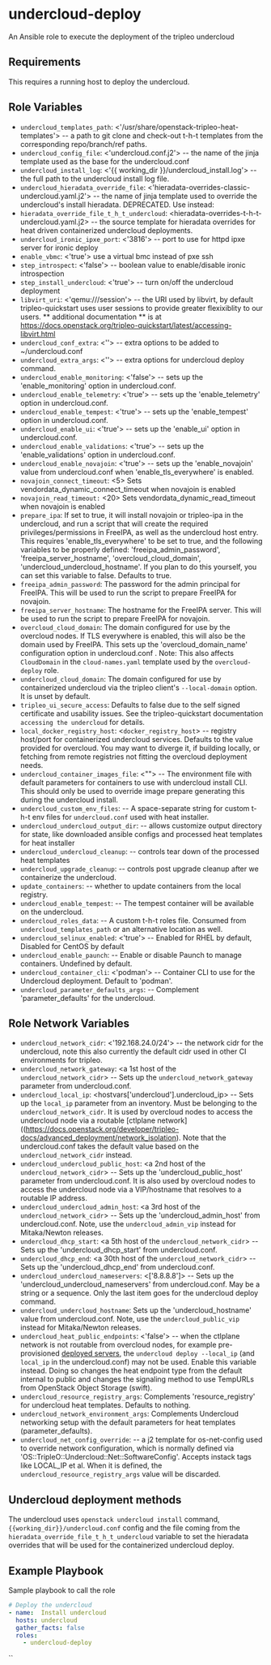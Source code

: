 undercloud-deploy
==========================================

An Ansible role to execute the deployment of the tripleo undercloud

Requirements
------------

This requires a running host to deploy the undercloud.

Role Variables
--------------

- `undercloud_templates_path`: <'/usr/share/openstack-tripleo-heat-templates'> --
a path to git clone and check-out t-h-t templates from the corresponding repo/branch/ref paths.
- `undercloud_config_file`: <'undercloud.conf.j2'> -- the name of the jinja template
used as the base for the undercloud.conf
- `undercloud_install_log`: <'{{ working_dir }}/undercloud_install.log'> -- the full path
to the undercloud install log file.
- `undercloud_hieradata_override_file`: <'hieradata-overrides-classic-undercloud.yaml.j2'> -- the name of
jinja template used to override the undercloud's install hieradata. DEPRECATED. Use instead:
- `hieradata_override_file_t_h_t_undercloud`: <hieradata-overrides-t-h-t-undercloud.yaml.j2> --
the source template for hieradata overrides for heat driven containerized undercloud deployments.
- `undercloud_ironic_ipxe_port`: <'3816'> -- port to use for httpd ipxe server
for ironic deploy
- `enable_vbmc`: <'true'> use a virtual bmc instead of pxe ssh
- `step_introspect`: <'false'> -- boolean value to enable/disable ironic introspection
- `step_install_undercloud`: <'true'> -- turn on/off the undercloud deployment
- `libvirt_uri`: <'qemu:///session'> -- the URI used by libvirt, by default tripleo-quickstart uses
user sessions to provide greater flexixiblity to our users. ** additional documentation ** is at
https://docs.openstack.org/tripleo-quickstart/latest/accessing-libvirt.html
- `undercloud_conf_extra`: <''> -- extra options to be added to ~/undercloud.conf
- `undercloud_extra_args`: <''> -- extra options for undercloud deploy command.
- `undercloud_enable_monitoring`: <'false'> -- sets up the 'enable_monitoring'
  option in undercloud.conf.
- `undercloud_enable_telemetry`: <'true'> -- sets up the 'enable_telemetry'
  option in undercloud.conf.
- `undercloud_enable_tempest`: <'true'> -- sets up the 'enable_tempest' option
  in undercloud.conf.
- `undercloud_enable_ui`: <'true'> -- sets up the 'enable_ui' option in
  undercloud.conf.
- `undercloud_enable_validations`: <'true'> -- sets up the 'enable_validations'
  option in undercloud.conf.
- `undercloud_enable_novajoin`: <'true'> -- sets up the 'enable_novajoin'
  value from undercloud.conf when 'enable_tls_everywhere' is enabled.
- `novajoin_connect_timeout`: <5> Sets vendordata_dynamic_connect_timeout when novajoin is enabled
- `novajoin_read_timeout:` <20> Sets vendordata_dynamic_read_timeout when novajoin is enabled
- `prepare_ipa`: If set to true, it will install novajoin or tripleo-ipa in the
  undercloud, and run a script that will create the required privileges/permissions
  in FreeIPA, as well as the undercloud host entry. This requires
  'enable_tls_everywhere' to be set to true, and the following variables to be
  properly defined: 'freeipa_admin_password', 'freeipa_server_hostname',
  'overcloud_cloud_domain', 'undercloud_undercloud_hostname'. If you plan to do
  this yourself, you can set this variable to false. Defaults to true.
- `freeipa_admin_password`: The password for the admin principal for FreeIPA.
  This will be used to run the script to prepare FreeIPA for novajoin.
- `freeipa_server_hostname`: The hostname for the FreeIPA server.
  This will be used to run the script to prepare FreeIPA for novajoin.
- `overcloud_cloud_domain`: The domain configured for use by the overcloud
  nodes. If TLS everywhere is enabled, this will also be the domain used by
  FreeIPA. This sets up the 'overcloud_domain_name' configuration option in
  undercloud.conf . Note: This also affects `CloudDomain` in the
  `cloud-names.yaml` template used by the `overcloud-deploy` role.
- `undercloud_cloud_domain`: The domain configured for use by containerized
  undercloud via the tripleo client's `--local-domain` option. It is unset by default.
- `tripleo_ui_secure_access`: Defaults to false due to the self signed certificate and
  usability issues. See the tripleo-quickstart documentation `accessing the undercloud` for details.
- `local_docker_registry_host`: <`docker_registry_host`> -- registry host/port
  for containerized undercloud services. Defaults to the value provided for overcloud.
  You may want to diverge it, if building locally, or fetching from remote registries
  not fitting the overcloud deployment needs.
- `undercloud_container_images_file`: <""> --
  The environment file with default parameters for containers to use with
  undercloud install CLI. This should only be used to override image prepare
  generating this during the undercloud install.
- `undercloud_custom_env_files`: <null> --
  A space-separate string for custom t-h-t env files for `undercloud.conf` used with heat installer.
- `undercloud_undercloud_output_dir`: <null> -- allows customize output directory for state, like
  downloaded ansible configs and processed heat templates for heat installer
- `undercloud_undercloud_cleanup`: <null> -- controls tear down of the processed heat templates
- `undercloud_upgrade_cleanup`: <null> -- controls post upgrade cleanup after we containerize the undercloud.
- `update_containers`: <false> -- whether to update containers from the local registry.
- `undercloud_enable_tempest`: <null> -- The tempest container will be available on the undercloud.
- `undercloud_roles_data`: <null> -- A custom t-h-t roles file. Consumed from ``undercloud_templates_path``
  or an alternative location as well.
- `undercloud_selinux_enabled`: <'true'> -- Enabled for RHEL by default, Disabled for CentOS by default
- `undercloud_enable_paunch`: <null> -- Enable or disable Paunch to manage containers. Undefined by default.
- `undercloud_container_cli`: <'podman'> -- Container CLI to use for the Undercloud deployment. Default to 'podman'.
- `undercloud_parameter_defaults_args`: <null> -- Complement 'parameter_defaults' for the undercloud.

Role Network Variables
----------------------
- `undercloud_network_cidr`: <'192.168.24.0/24'> -- the network cidr for the undercloud, note this
also currently the default cidr used in other CI environments for tripleo.
- `undercloud_network_gateway`: <a 1st host of the `undercloud_network_cidr`> -- Sets up the
`undercloud_network_gateway` parameter from undercloud.conf.
- `undercloud_local_ip`: <hostvars['undercloud'].undercloud_ip> -- Sets up the `local_ip`
parameter from an inventory. Must be belonging to the `undercloud_network_cidr`. It is used
by overcloud nodes to access the undercloud node via a routable
[ctlplane network]((https://docs.openstack.org/developer/tripleo-docs/advanced_deployment/network_isolation).
Note that the undercloud.conf takes the default value based on the `undercloud_network_cidr`
instead.
- `undercloud_undercloud_public_host`: <a 2nd host of the `undercloud_network_cidr`> -- Sets
up the 'undercloud_public_host' parameter from undercloud.conf. It is also used by overcloud
nodes to access the undercloud node via a VIP/hostname that resolves to a routable IP address.
- `undercloud_undercloud_admin_host`: <a 3rd host of the `undercloud_network_cidr`> -- Sets
up the 'undercloud_admin_host' from undercloud.conf.  Note, use the `undercloud_admin_vip`
instead for Mitaka/Newton releases.
- `undercloud_dhcp_start`: <a 5th host of the `undercloud_network_cidr`> -- Sets
up the 'undercloud_dhcp_start' from undercloud.conf.
- `undercloud_dhcp_end`: <a 30th host of the `undercloud_network_cidr`> -- Sets
up the 'undercloud_dhcp_end' from undercloud.conf.
- `undercloud_undercloud_nameservers`: <['8.8.8.8']> -- Sets up the 'undercloud_undercloud_nameservers'
from undercloud.conf. May be a string or a sequence. Only the last item goes for
the undercloud deploy command.
- `undercloud_undercloud_hostname`: Sets up the 'undercloud_hostname' value from undercloud.conf.
Note, use the `undercloud_public_vip` instead for Mitaka/Newton releases.
- `undercloud_heat_public_endpoints`: <'false'> -- when the ctlplane network is not routable
from overcloud nodes, for example pre-provisioned
[deployed servers](https://docs.openstack.org/developer/tripleo-docs/advanced_deployment/deployed_server.html#undercloud),
the ``undercloud deploy --local_ip`` (and `local_ip` in the undercloud.conf)
may not be used. Enable this variable instead. Doing so changes the heat endpoint
type from the default internal to public and changes the signaling method to use
TempURLs from OpenStack Object Storage (swift).
- `undercloud_resource_registry_args`: Complements 'resource_registry' for undercloud
  heat templates. Defaults to nothing.
- `undercloud_network_environment_args`: Complements Undercloud networking
  setup with the default parameters for heat templates (parameter_defaults).
- `undercloud_net_config_override`: <null> -- a j2 template for os-net-config
  used to override network configuration, which is normally defined via
  'OS::TripleO::Undercloud::Net::SoftwareConfig'. Accepts instack tags like LOCAL_IP et al.
  When it is defined, the ``undercloud_resource_registry_args`` value will be discarded.

Undercloud deployment methods
-----------------------------

The undercloud uses ``openstack undercloud install`` command,
`{{working_dir}}/undercloud.conf` config and the file coming from the
``hieradata_override_file_t_h_t_undercloud`` variable to set the hieradata
overrides that will be used for the containerized undercloud deploy.


Example Playbook
----------------

Sample playbook to call the role

```yaml
# Deploy the undercloud
- name:  Install undercloud
  hosts: undercloud
  gather_facts: false
  roles:
    - undercloud-deploy
```
``
